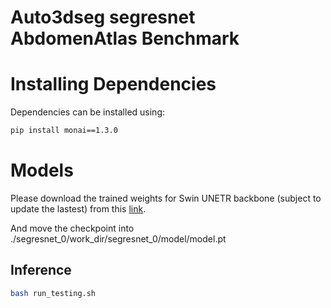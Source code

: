 # Auto3dseg segresnet AbdomenAtlas Benchmark




# Installing Dependencies
Dependencies can be installed using:
``` bash
pip install monai==1.3.0
```

# Models

Please download the trained weights for Swin UNETR backbone (subject to update the lastest) from this <a href="https://www.dropbox.com/scl/fi/oh3fjp7wce9qfk3tmxxfx/model.pt?rlkey=jnbvduo2arpp8q2xxvd1zprwa&st=lf2oja1y&dl=0"> link</a>.

And move the checkpoint into ./segresnet_0/work_dir/segresnet_0/model/model.pt

## Inference



``` bash
bash run_testing.sh
```
